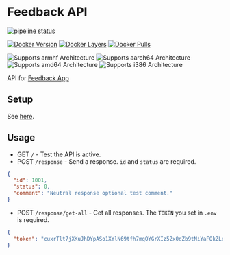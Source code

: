 # Feedback API

[![pipeline status](https://gitlab.com/timmo/feedback-api/badges/master/pipeline.svg)](https://gitlab.com/timmo/feedback-api/commits/master)

[![Docker Version][version-shield]][microbadger]
[![Docker Layers][layers-shield]][microbadger]
[![Docker Pulls][pulls-shield]][dockerhub]

![Supports armhf Architecture][armhf-shield]
![Supports aarch64 Architecture][aarch64-shield]
![Supports amd64 Architecture][amd64-shield]
![Supports i386 Architecture][i386-shield]

API for [Feedback App][feedback-app]

## Setup

See [here][feedback-app].

## Usage

- GET `/` - Test the API is active.
- POST `/response` - Send a response. `id` and `status` are required.

```json
{
  "id": 1001,
  "status": 0,
  "comment": "Neutral response optional test comment."
}
```

- POST `/response/get-all` - Get all responses. The `TOKEN` you set in `.env` is required.

```json
{
  "token": "cuxrTlt7jXKuJhDYpASo1XYlN69tfh7mqOYGrXIz5Zx0dZb9tNiYaFOkZLoQ9tdR"
}
```

[feedback-app]: https://gitlab.com/timmo/feedback-app
[aarch64-shield]: https://img.shields.io/badge/aarch64-yes-green.svg
[amd64-shield]: https://img.shields.io/badge/amd64-yes-green.svg
[armhf-shield]: https://img.shields.io/badge/armhf-yes-green.svg
[i386-shield]: https://img.shields.io/badge/i386-yes-green.svg
[dockerhub]: https://hub.docker.com/r/timmo001/feedback-api
[layers-shield]: https://images.microbadger.com/badges/image/timmo001/feedback-api.svg
[microbadger]: https://microbadger.com/images/timmo001/feedback-api
[pulls-shield]: https://img.shields.io/docker/pulls/timmo001/feedback-api.svg
[version-shield]: https://images.microbadger.com/badges/version/timmo001/feedback-api.svg